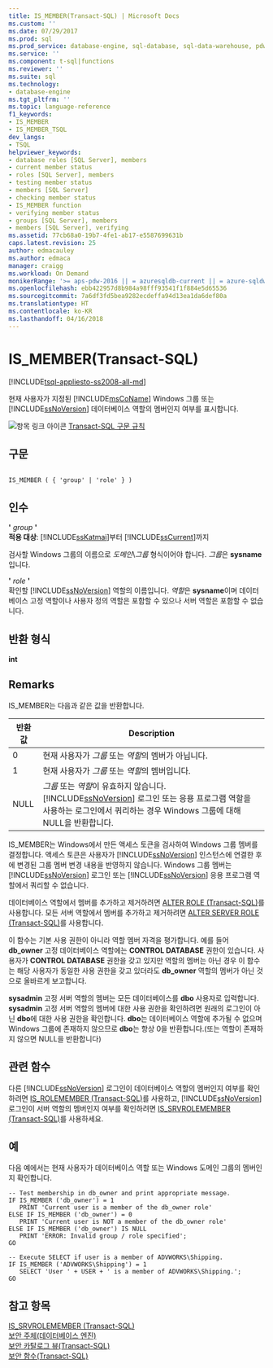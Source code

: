 ```yaml
---
title: IS_MEMBER(Transact-SQL) | Microsoft Docs
ms.custom: ''
ms.date: 07/29/2017
ms.prod: sql
ms.prod_service: database-engine, sql-database, sql-data-warehouse, pdw
ms.service: ''
ms.component: t-sql|functions
ms.reviewer: ''
ms.suite: sql
ms.technology:
- database-engine
ms.tgt_pltfrm: ''
ms.topic: language-reference
f1_keywords:
- IS_MEMBER
- IS_MEMBER_TSQL
dev_langs:
- TSQL
helpviewer_keywords:
- database roles [SQL Server], members
- current member status
- roles [SQL Server], members
- testing member status
- members [SQL Server]
- checking member status
- IS_MEMBER function
- verifying member status
- groups [SQL Server], members
- members [SQL Server], verifying
ms.assetid: 77cb68a0-19b7-4fe1-ab17-e5587699631b
caps.latest.revision: 25
author: edmacauley
ms.author: edmaca
manager: craigg
ms.workload: On Demand
monikerRange: '>= aps-pdw-2016 || = azuresqldb-current || = azure-sqldw-latest || >= sql-server-2016 || = sqlallproducts-allversions'
ms.openlocfilehash: ebb422957d8b984a98fff93541f1f884e5d65536
ms.sourcegitcommit: 7a6df3fd5bea9282ecdeffa94d13ea1da6def80a
ms.translationtype: HT
ms.contentlocale: ko-KR
ms.lasthandoff: 04/16/2018
---
```

# <a name="ismember-transact-sql"></a>IS_MEMBER(Transact-SQL)
[!INCLUDE[tsql-appliesto-ss2008-all-md](../../includes/tsql-appliesto-ss2008-all-md.md)]

  현재 사용자가 지정된 [!INCLUDE[msCoName](../../includes/msconame-md.md)] Windows 그룹 또는 [!INCLUDE[ssNoVersion](../../includes/ssnoversion-md.md)] 데이터베이스 역할의 멤버인지 여부를 표시합니다.  
  
 ![항목 링크 아이콘](../../database-engine/configure-windows/media/topic-link.gif "항목 링크 아이콘") [Transact-SQL 구문 규칙](../../t-sql/language-elements/transact-sql-syntax-conventions-transact-sql.md)  
  
## <a name="syntax"></a>구문  
  
```  
  
IS_MEMBER ( { 'group' | 'role' } )  
```  
  
## <a name="arguments"></a>인수  
 **'** *group* **'**  
**적용 대상**: [!INCLUDE[ssKatmai](../../includes/sskatmai-md.md)]부터 [!INCLUDE[ssCurrent](../../includes/sscurrent-md.md)]까지
  
 검사할 Windows 그룹의 이름으로 *도메인*\\*그룹* 형식이어야 합니다. *그룹*은 **sysname**입니다.  
  
 **'** *role* **'**  
 확인할 [!INCLUDE[ssNoVersion](../../includes/ssnoversion-md.md)] 역할의 이름입니다. *역할*은 **sysname**이며 데이터베이스 고정 역할이나 사용자 정의 역할은 포함할 수 있으나 서버 역할은 포함할 수 없습니다.  
  
## <a name="return-types"></a>반환 형식  
 **int**  
  
## <a name="remarks"></a>Remarks  
 IS_MEMBER는 다음과 같은 값을 반환합니다.  
  
|반환 값|Description|  
|------------------|-----------------|  
|0|현재 사용자가 *그룹* 또는 *역할*의 멤버가 아닙니다.|  
|1|현재 사용자가 *그룹* 또는 *역할*의 멤버입니다.|  
|NULL|*그룹* 또는 *역할*이 유효하지 않습니다. [!INCLUDE[ssNoVersion](../../includes/ssnoversion-md.md)] 로그인 또는 응용 프로그램 역할을 사용하는 로그인에서 쿼리하는 경우 Windows 그룹에 대해 NULL을 반환합니다.|  
  
 IS_MEMBER는 Windows에서 만든 액세스 토큰을 검사하여 Windows 그룹 멤버를 결정합니다. 액세스 토큰은 사용자가 [!INCLUDE[ssNoVersion](../../includes/ssnoversion-md.md)] 인스턴스에 연결한 후에 변경된 그룹 멤버 변경 내용을 반영하지 않습니다. Windows 그룹 멤버는 [!INCLUDE[ssNoVersion](../../includes/ssnoversion-md.md)] 로그인 또는 [!INCLUDE[ssNoVersion](../../includes/ssnoversion-md.md)] 응용 프로그램 역할에서 쿼리할 수 없습니다.  
  
 데이터베이스 역할에서 멤버를 추가하고 제거하려면 [ALTER ROLE &#40;Transact-SQL&#41;](../../t-sql/statements/alter-role-transact-sql.md)를 사용합니다. 모든 서버 역할에서 멤버를 추가하고 제거하려면 [ALTER SERVER ROLE &#40;Transact-SQL&#41;](../../t-sql/statements/alter-server-role-transact-sql.md)를 사용합니다.  
  
 이 함수는 기본 사용 권한이 아니라 역할 멤버 자격을 평가합니다. 예를 들어 **db_owner** 고정 데이터베이스 역할에는 **CONTROL DATABASE** 권한이 있습니다. 사용자가 **CONTROL DATABASE** 권한을 갖고 있지만 역할의 멤버는 아닌 경우 이 함수는 해당 사용자가 동일한 사용 권한을 갖고 있더라도 **db_owner** 역할의 멤버가 아닌 것으로 올바르게 보고합니다.  
  
 **sysadmin** 고정 서버 역할의 멤버는 모든 데이터베이스를 **dbo** 사용자로 입력합니다. **sysadmin** 고정 서버 역할의 멤버에 대한 사용 권한을 확인하려면 원래의 로그인이 아닌 **dbo**에 대한 사용 권한을 확인합니다. **dbo**는 데이터베이스 역할에 추가될 수 없으며 Windows 그룹에 존재하지 않으므로 **dbo**는 항상 0을 반환합니다.(또는 역할이 존재하지 않으면 NULL을 반환합니다)  
  
## <a name="related-functions"></a>관련 함수  
 다른 [!INCLUDE[ssNoVersion](../../includes/ssnoversion-md.md)] 로그인이 데이터베이스 역할의 멤버인지 여부를 확인하려면 [IS_ROLEMEMBER &#40;Transact-SQL&#41;](../../t-sql/functions/is-rolemember-transact-sql.md)를 사용하고, [!INCLUDE[ssNoVersion](../../includes/ssnoversion-md.md)] 로그인이 서버 역할의 멤버인지 여부를 확인하려면 [IS_SRVROLEMEMBER &#40;Transact-SQL&#41;](../../t-sql/functions/is-srvrolemember-transact-sql.md)를 사용하세요.  
  
## <a name="examples"></a>예  
 다음 예에서는 현재 사용자가 데이터베이스 역할 또는 Windows 도메인 그룹의 멤버인지 확인합니다.  
  
```  
-- Test membership in db_owner and print appropriate message.  
IF IS_MEMBER ('db_owner') = 1  
   PRINT 'Current user is a member of the db_owner role'  
ELSE IF IS_MEMBER ('db_owner') = 0  
   PRINT 'Current user is NOT a member of the db_owner role'  
ELSE IF IS_MEMBER ('db_owner') IS NULL  
   PRINT 'ERROR: Invalid group / role specified';  
GO  
  
-- Execute SELECT if user is a member of ADVWORKS\Shipping.  
IF IS_MEMBER ('ADVWORKS\Shipping') = 1  
   SELECT 'User ' + USER + ' is a member of ADVWORKS\Shipping.';   
GO  
```  
  
## <a name="see-also"></a>참고 항목  
 [IS_SRVROLEMEMBER &#40;Transact-SQL&#41;](../../t-sql/functions/is-srvrolemember-transact-sql.md)   
 [보안 주체&#40;데이터베이스 엔진&#41;](../../relational-databases/security/authentication-access/principals-database-engine.md)   
 [보안 카탈로그 뷰&#40;Transact-SQL&#41;](../../relational-databases/system-catalog-views/security-catalog-views-transact-sql.md)   
 [보안 함수&#40;Transact-SQL&#41;](../../t-sql/functions/security-functions-transact-sql.md)  
  
  
